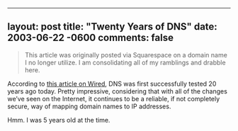 
---
layout: post
title: "Twenty Years of DNS"
date: 2003-06-22 -0600
comments: false
---

> This article was originally posted via Squarespace on a domain name I no longer utilize.  I am consolidating all of my ramblings and drabble here.

According to [this article on Wired][1], DNS was first successfully tested 20 years ago today. Pretty impressive, considering that with all of the changes we’ve seen on the Internet, it continues to be a reliable, if not completely secure, way of mapping domain names to IP addresses.

Hmm. I was 5 years old at the time.

[1]: http://www.wired.com/news/technology/0,1282,59348,00.html